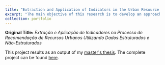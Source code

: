 ```yaml
---
title: "Extraction and Application of Indicators in the Urban Resource RecommendationProcess Using Structured and Non-Structured Data"
excerpt: "The main objective of this research is to develop an approach capable of analyzing the information expressed in location-based social networks (LBSNs) in the context of recommending urban resources with the use of KDT in order to relate aspects related to information polarity and reliability of the profiles that broadcast them. Therefore, Web Mining approaches were used in the knowledge discovery and data analysis process. The extracted features were then applied to traditional recommendation algorithms, based on neighborhood and matrix factorization, in order to determine accuracy metrics with their use.<br/><img src='/images/fluxo.png'>"
collection: portfolio
---
```


**Original Title:** *Extração e Aplicação de Indicadores no Processo de Recomendação de Recursos Urbanos Utilizando Dados Estruturados e Não-Estruturados*

This project results as an output of my [master's thesis](https://www.lume.ufrgs.br/handle/10183/193897). The complete project can be found [here](https://github.com/brendasalenave/dissertacao).

